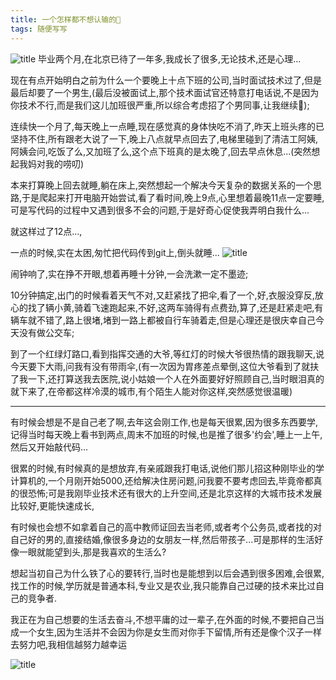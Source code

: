 ```yaml
---
title: 一个怎样都不想认输的🌹
tags: 随便写写
---
```

![title](http://upload-images.jianshu.io/upload_images/1442902-12ed174df8fe5651?imageMogr2/auto-orient/strip%7CimageView2/2/w/1240)
毕业两个月,在北京已待了一年多,我成长了很多,无论技术,还是心理...
<!--more-->
现在有点开始明白之前为什么一个要晚上十点下班的公司,当时面试技术过了,但是最后却要了一个男生,(最后没被面试上,那个技术面试官还特意打电话说,不是因为你技术不行,而是我们这儿加班很严重,所以综合考虑招了个男同事,让我继续💪);

连续快一个月了,每天晚上一点睡,现在感觉真的身体快吃不消了,昨天上班头疼的已坚持不住,所有跟老大说了一下,晚上八点就早点回去了,电梯里碰到了清洁工阿姨,阿姨会问,吃饭了么,又加班了么,这个点下班真的是太晚了,回去早点休息...(突然想起我妈对我的唠叨)

本来打算晚上回去就睡,躺在床上,突然想起一个解决今天复杂的数据关系的一个思路,于是爬起来打开电脑开始尝试,看了看时间,晚上9点,心里想着最晚11点一定要睡,可是写代码的过程中又遇到很多不会的问题,于是好奇心促使我弄明白我什么...

就这样过了12点...,

一点的时候,实在太困,匆忙把代码传到git上,倒头就睡...
![title](http://upload-images.jianshu.io/upload_images/5325674-1a64ccd89f904f17.jpg?imageMogr2/auto-orient/strip%7CimageView2/2/w/1080/q/50)

闹钟响了,实在挣不开眼,想着再睡十分钟,一会洗漱一定不墨迹;

10分钟搞定,出门的时候看着天气不对,又赶紧找了把伞,看了一个,好,衣服没穿反,放心的找了辆小黄,骑着飞速跑起来,不好,这两车骑得有点费劲,算了,还是赶紧走吧,有辆车就不错了,路上很堵,堵到一路上都被自行车骑着走,但是心理还是很庆幸自己今天没有做公交车;

到了一个红绿灯路口,看到指挥交通的大爷,等红灯的时候大爷很热情的跟我聊天,说今天要下大雨,问我有没有带雨伞,(有一次因为胃疼差点晕倒,这位大爷看到了就扶了我一下,还打算送我去医院,说小姑娘一个人在外面要好好照顾自己,当时眼泪真的就下来了,在帝都这样冷漠的城市,有个陌生人能对你这样,突然感觉很温暖)

------

有时候会想是不是自己老了啊,去年这会刚工作,也是每天很累,因为很多东西要学,记得当时每天晚上看书到两点,周末不加班的时候,也是推了很多'约会',睡上一上午,然后又开始敲代码...

很累的时候,有时候真的是想放弃,有亲戚跟我打电话,说他们那儿招这种刚毕业的学计算机的,一个月刚开始5000,还给解决住房问题,问我要不要考虑回去,毕竟帝都真的很恐怖;可是我刚毕业技术还有很大的上升空间,还是北京这样的大城市技术发展比较好,更能快速成长,

有时候也会想不如拿着自己的高中教师证回去当老师,或者考个公务员,或者找的对自己好的男的,直接结婚,像很多身边的女朋友一样,然后带孩子...可是那样的生活好像一眼就能望到头,那是我喜欢的生活么?

想起当初自己为什么铁了心的要转行,当时也是能想到以后会遇到很多困难,会很累,找工作的时候,学历就是普通本科,专业又是农业,我只能靠自己过硬的技术来比过自己的竞争者.

我正在为自己想要的生活去奋斗,不想平庸的过一辈子,在外面的时候,不要把自己当成一个女生,因为生活并不会因为你是女生而对你手下留情,所有还是像个汉子一样去努力吧,我相信越努力越幸运

![title](http://upload-images.jianshu.io/upload_images/4968905-11f9b598d609bff1.jpg?imageMogr2/auto-orient/strip%7CimageView2/2/w/1240)